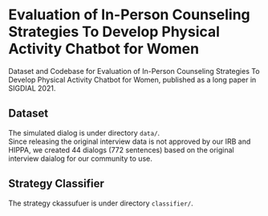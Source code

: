 # Evaluation of In-Person Counseling Strategies To Develop Physical Activity Chatbot for Women
Dataset and Codebase for Evaluation of In-Person Counseling Strategies To Develop Physical Activity Chatbot for Women, published as a long paper in SIGDIAL 2021.

## Dataset
The simulated dialog is under directory `data/`.  
Since releasing the original interview data is not approved by our IRB and HIPPA, we created 44 dialogs (772 sentences) based on the original interview daialog for our community to use.

## Strategy Classifier
The strategy ckassufuer is under directory `classifier/`.


